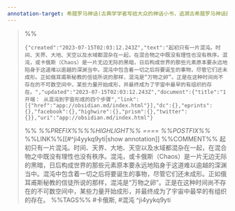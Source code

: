 ```yaml
---
annotation-target: 希腊罗马神话(古典学学者写给大众的神话小书，追溯古希腊罗马神话的前世今生。） (菲利普·马蒂塞克 [菲利普·马蒂塞克]) (Z-Library).epub
---
```


>%%
>```annotation-json
>{"created":"2023-07-15T02:03:12.243Z","text":"起初只有一片混沌。时间、天界、大地、天空以及水域都混杂在一起，在混合物之中既没有理性也没有秩序。混沌，或卡俄斯（Chaos）是一片无边无际的黑暗，日后构成世界的那些元素原本要永远地陷身于这道难以逾越的深渊当中。混沌中包含着一切之后将要诞生的事物，尽管它们还未成形。正如俄耳甫斯秘教的信徒所说的那样，混沌是“万物之卵”。正是在这种时间尚不存在的不可数空间中，某些力量开始成形，并最终成为了宇宙中最早的有组织的存在。","updated":"2023-07-15T02:03:12.243Z","document":{"title":"1 开端： 从混沌到宇宙形成的四个步骤","link":[{"href":"app://obsidian.md/index.html"}],"dc":{},"eprints":{},"facebook":{},"highwire":{},"prism":{},"twitter":{}},"uri":"app://obsidian.md/index.html"}
>```
>%%
>*%%PREFIX%%%%HIGHLIGHT%% ==== %%POSTFIX%%*
>%%LINK%%[[#^ji4yykq9yti|show annotation]]
>%%COMMENT%%
>起初只有一片混沌。时间、天界、大地、天空以及水域都混杂在一起，在混合物之中既没有理性也没有秩序。混沌，或卡俄斯（Chaos）是一片无边无际的黑暗，日后构成世界的那些元素原本要永远地陷身于这道难以逾越的深渊当中。混沌中包含着一切之后将要诞生的事物，尽管它们还未成形。正如俄耳甫斯秘教的信徒所说的那样，混沌是“万物之卵”。正是在这种时间尚不存在的不可数空间中，某些力量开始成形，并最终成为了宇宙中最早的有组织的存在。
>%%TAGS%%
>#卡俄斯, #混沌
^ji4yykq9yti
